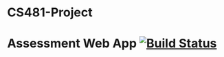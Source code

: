 # CS481-Project
# Assessment Web App [![Build Status](https://travis-ci.com/Isaac-Wheeler/CS481-Project.svg?token=dp4ws7vdSceghTszsw6G&branch=master)](https://travis-ci.com/Isaac-Wheeler/CS481-Project)
